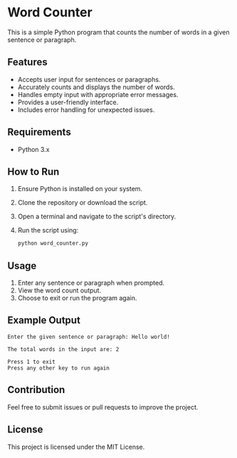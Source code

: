 # Word Counter

This is a simple Python program that counts the number of words in a given sentence or paragraph.

## Features
- Accepts user input for sentences or paragraphs.
- Accurately counts and displays the number of words.
- Handles empty input with appropriate error messages.
- Provides a user-friendly interface.
- Includes error handling for unexpected issues.

## Requirements
- Python 3.x

## How to Run
1. Ensure Python is installed on your system.
2. Clone the repository or download the script.
3. Open a terminal and navigate to the script's directory.
4. Run the script using:

    ```bash
    python word_counter.py
    ```

## Usage
1. Enter any sentence or paragraph when prompted.
2. View the word count output.
3. Choose to exit or run the program again.

## Example Output
```
Enter the given sentence or paragraph: Hello world!

The total words in the input are: 2

Press 1 to exit
Press any other key to run again
```

## Contribution
Feel free to submit issues or pull requests to improve the project.

## License
This project is licensed under the MIT License.

